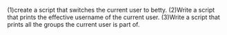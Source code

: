 (1)create a script that switches the current user to betty. (2)Write a script that prints the effective username of the current user. (3)Write a script that prints all the groups the current user is part of.
